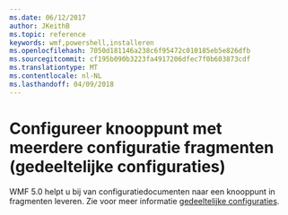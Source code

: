 ```yaml
---
ms.date: 06/12/2017
author: JKeithB
ms.topic: reference
keywords: wmf,powershell,installeren
ms.openlocfilehash: 7050d181146a238c6f95472c010185eb5e826dfb
ms.sourcegitcommit: cf195b090b3223fa4917206dfec7f0b603873cdf
ms.translationtype: MT
ms.contentlocale: nl-NL
ms.lasthandoff: 04/09/2018
---
```

# <a name="configure-node-with-multiple-configuration-fragments-partial-configurations"></a>Configureer knooppunt met meerdere configuratie fragmenten (gedeeltelijke configuraties)

WMF 5.0 helpt u bij van configuratiedocumenten naar een knooppunt in fragmenten leveren. Zie voor meer informatie [gedeeltelijke configuraties](https://msdn.microsoft.com/powershell/dsc/partialconfigs).